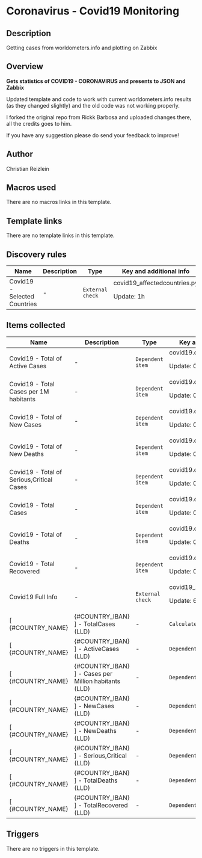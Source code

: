 # Coronavirus - Covid19 Monitoring

## Description

Getting cases from worldometers.info and plotting on Zabbix

## Overview

**Gets statistics of COVID19 - CORONAVIRUS and presents to JSON and Zabbix**


Updated template and code to work with current worldometers.info results (as they changed slightly) and the old code was not working properly.


I forked the original repo from Rickk Barbosa and uploaded changes there, all the credits goes to him.


If you have any suggestion please do send your feedback to improve!



## Author

Christian Reizlein

## Macros used

There are no macros links in this template.

## Template links

There are no template links in this template.

## Discovery rules

|Name|Description|Type|Key and additional info|
|----|-----------|----|----|
|Covid19 - Selected Countries|<p>-</p>|`External check`|covid19_affectedcountries.py<p>Update: 1h</p>|
## Items collected

|Name|Description|Type|Key and additional info|
|----|-----------|----|----|
|Covid19 - Total of Active Cases|<p>-</p>|`Dependent item`|covid19.data[ActiveCases]<p>Update: 0</p>|
|Covid19 - Total  Cases per 1M habitants|<p>-</p>|`Dependent item`|covid19.data[CasesperMillion]<p>Update: 0</p>|
|Covid19 - Total of New Cases|<p>-</p>|`Dependent item`|covid19.data[NewCases]<p>Update: 0</p>|
|Covid19 - Total of New Deaths|<p>-</p>|`Dependent item`|covid19.data[NewDeaths]<p>Update: 0</p>|
|Covid19 - Total of Serious,Critical Cases|<p>-</p>|`Dependent item`|covid19.data[Serious]<p>Update: 0</p>|
|Covid19 - Total Cases|<p>-</p>|`Dependent item`|covid19.data[TotalCases]<p>Update: 0</p>|
|Covid19 - Total of Deaths|<p>-</p>|`Dependent item`|covid19.data[TotalDeaths]<p>Update: 0</p>|
|Covid19 - Total Recovered|<p>-</p>|`Dependent item`|covid19.data[TotalRecovered]<p>Update: 0</p>|
|Covid19 Full Info|<p>-</p>|`External check`|covid19_status.py<p>Update: 60m</p>|
|[ {#COUNTRY_NAME} | {#COUNTRY_IBAN} ] - TotalCases (LLD)|<p>-</p>|`Calculated`|covid19.data["{#COUNTRY_NAME}", TotalCases]<p>Update: 30m</p>|
|[ {#COUNTRY_NAME} | {#COUNTRY_IBAN} ] - ActiveCases (LLD)|<p>-</p>|`Dependent item`|covid19.data["{#COUNTRY_NAME}", ActiveCases]<p>Update: 0</p>|
|[ {#COUNTRY_NAME} | {#COUNTRY_IBAN} ] - Cases per Million habitants (LLD)|<p>-</p>|`Dependent item`|covid19.data["{#COUNTRY_NAME}", CasesperMillion]<p>Update: 0</p>|
|[ {#COUNTRY_NAME} | {#COUNTRY_IBAN} ] - NewCases (LLD)|<p>-</p>|`Dependent item`|covid19.data[ "{#COUNTRY_NAME}", NewCases]<p>Update: 0</p>|
|[ {#COUNTRY_NAME} | {#COUNTRY_IBAN} ] - NewDeaths (LLD)|<p>-</p>|`Dependent item`|covid19.data["{#COUNTRY_NAME}", NewDeaths]<p>Update: 0</p>|
|[ {#COUNTRY_NAME} | {#COUNTRY_IBAN} ] - Serious,Critical (LLD)|<p>-</p>|`Dependent item`|covid19.data["{#COUNTRY_NAME}", Serious]<p>Update: 0</p>|
|[ {#COUNTRY_NAME} | {#COUNTRY_IBAN} ] - TotalDeaths (LLD)|<p>-</p>|`Dependent item`|covid19.data["{#COUNTRY_NAME}", TotalDeaths]<p>Update: 0</p>|
|[ {#COUNTRY_NAME} | {#COUNTRY_IBAN} ] - TotalRecovered (LLD)|<p>-</p>|`Dependent item`|covid19.data["{#COUNTRY_NAME}", TotalRecovered]<p>Update: 0</p>|
## Triggers

There are no triggers in this template.

